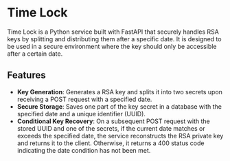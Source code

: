 # Time Lock

Time Lock is a Python service built with FastAPI that securely handles RSA keys by splitting and distributing them after a specific date. It is designed to be used in a secure environment where the key should only be accessible after a certain date.

## Features

- **Key Generation**: Generates a RSA key and splits it into two secrets upon receiving a POST request with a specified date.
- **Secure Storage**: Saves one part of the key secret in a database with the specified date and a unique identifier (UUID).
- **Conditional Key Recovery**: On a subsequent POST request with the stored UUID and one of the secrets, if the current date matches or exceeds the specified date, the service reconstructs the RSA private key and returns it to the client. Otherwise, it returns a 400 status code indicating the date condition has not been met.